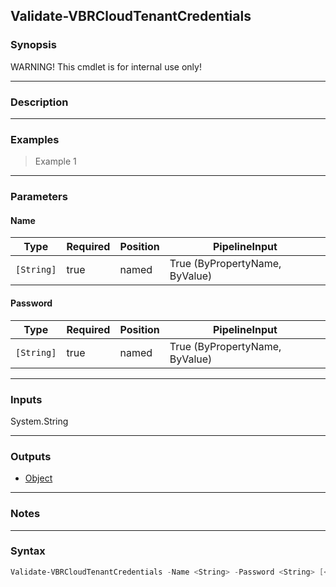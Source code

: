 Validate-VBRCloudTenantCredentials
----------------------------------

### Synopsis
WARNING! This cmdlet is for internal use only!

---

### Description

---

### Examples
> Example 1

---

### Parameters
#### **Name**

|Type      |Required|Position|PipelineInput                 |
|----------|--------|--------|------------------------------|
|`[String]`|true    |named   |True (ByPropertyName, ByValue)|

#### **Password**

|Type      |Required|Position|PipelineInput                 |
|----------|--------|--------|------------------------------|
|`[String]`|true    |named   |True (ByPropertyName, ByValue)|

---

### Inputs
System.String

---

### Outputs
* [Object](https://learn.microsoft.com/en-us/dotnet/api/System.Object)

---

### Notes

---

### Syntax
```PowerShell
Validate-VBRCloudTenantCredentials -Name <String> -Password <String> [<CommonParameters>]
```
